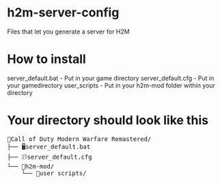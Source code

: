 # h2m-server-config
Files that let you generate a server for H2M

# How to install
server_default.bat - Put in your game directory
server_default.cfg - Put in your gamedirectory
user_scripts - Put in your h2m-mod folder within your directory

# Your directory should look like this
<pre>
📁Call of Duty Modern Warfare Remastered/
├── 🖥️server_default.bat
├── 🗊server_default.cfg
└── 📁h2m-mod/
    └── 📁user_scripts/
</pre>

